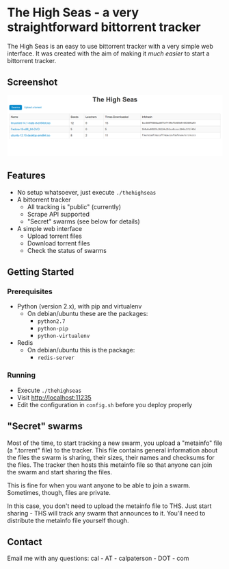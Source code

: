 The High Seas - a very straightforward bittorrent tracker
===========================================================

The High Seas is an easy to use bittorrent tracker with a very simple
web interface.  It was created with the aim of making it *much easier*
to start a bittorrent tracker.

Screenshot
----------

![A screenshot of THS](/img/screenshot.png "Screenshot")

Features
--------

* No setup whatsoever, just execute ```./thehighseas```
* A bittorrent tracker
  - All tracking is "public" (currently)
  - Scrape API supported
  - "Secret" swarms (see below for details)
* A simple web interface
  - Upload torrent files
  - Download torrent files
  - Check the status of swarms

Getting Started
---------------

### Prerequisites

- Python (version 2.x), with pip and virtualenv
    - On debian/ubuntu these are the packages:
       - ```python2.7```
       - ```python-pip```
       - ```python-virtualenv```
- Redis
    - On debian/ubuntu this is the package:
       - ```redis-server```

### Running

- Execute ```./thehighseas```
- Visit [http://localhost:11235](http://localhost:11235)
- Edit the configuration in ```config.sh``` before you deploy properly

"Secret" swarms
---------------

Most of the time, to start tracking a new swarm, you upload a "metainfo" file
(a ".torrent" file) to the tracker.  This file contains general information
about the files the swarm is sharing, their sizes, their names and checksums
for the files.  The tracker then hosts this metainfo file so that anyone can
join the swarm and start sharing the files.

This is fine for when you want anyone to be able to join a swarm.  Sometimes,
though, files are private.

In this case, you don't need to upload the metainfo file to THS.  Just start
sharing - THS will track any swarm that announces to it.  You'll need to
distribute the metainfo file yourself though.

Contact
-------

Email me with any questions: cal - AT - calpaterson - DOT - com